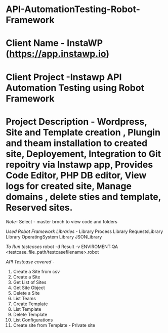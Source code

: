 # API-AutomationTesting-Robot-Framework

# Client Name - InstaWP (https://app.instawp.io)
# Client Project  -Instawp API Automation Testing using Robot Framework
# Project Description - Wordpress, Site and Template creation , Plungin and theam installation to created site, Deployement, Integration to Git repoitry via Instawp app, Provides Code Editor, PHP DB editor, View logs for created site, Manage domains , delete sties and template, Reserved sites.

*Note*- Select - master brnch to view code and folders

*Used Robot Framework Libraries* - 
Library  Process
Library  RequestsLibrary
Library  OperatingSystem
Library  JSONLibrary

*To Run testcases*
robot -d Result -v ENVIROMENT:QA <testcase_file_path/testcasefilename>.robot

*API Testcase covered* -
1. Create a Site from csv
2. Create a Site
3. Get List of Sites
4. Get Site Object
5. Delete a Site
6. List Teams
7. Create Template
8. List Template
9. Delete Template
10. List Configurations
11. Create site from Template - Private site

